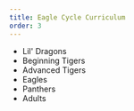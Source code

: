 ```yaml
---
title: Eagle Cycle Curriculum
order: 3
---
```



* Lil' Dragons
* Beginning Tigers
* Advanced Tigers
* Eagles
* Panthers
* Adults